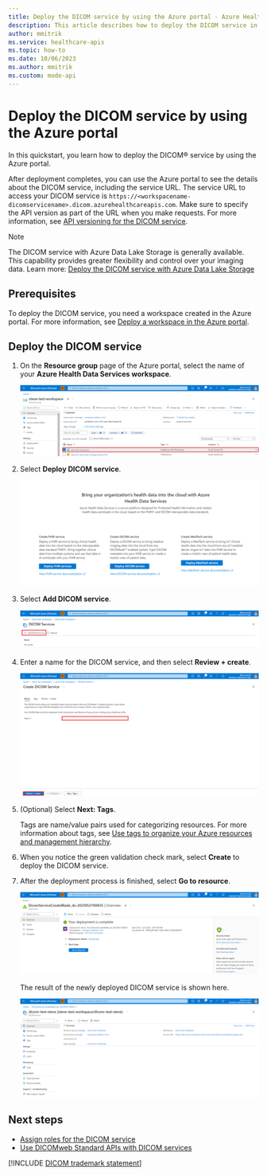 ```yaml
---
title: Deploy the DICOM service by using the Azure portal - Azure Health Data Services
description: This article describes how to deploy the DICOM service in the Azure portal.
author: mmitrik
ms.service: healthcare-apis
ms.topic: how-to
ms.date: 10/06/2023
ms.author: mmitrik
ms.custom: mode-api
---
```


# Deploy the DICOM service by using the Azure portal

In this quickstart, you learn how to deploy the DICOM&reg; service by using the Azure portal.

After deployment completes, you can use the Azure portal to see the details about the DICOM service, including the service URL. The service URL to access your DICOM service is ```https://<workspacename-dicomservicename>.dicom.azurehealthcareapis.com```. Make sure to specify the API version as part of the URL when you make requests. For more information, see [API versioning for the DICOM service](api-versioning-dicom-service.md).

> [!NOTE]
> The DICOM service with Azure Data Lake Storage is generally available. This capability provides greater flexibility and control over your imaging data. Learn more: [Deploy the DICOM service with Azure Data Lake Storage](deploy-dicom-services-in-azure-data-lake.md)

## Prerequisites

To deploy the DICOM service, you need a workspace created in the Azure portal. For more information, see [Deploy a workspace in the Azure portal](../healthcare-apis-quickstart.md).

## Deploy the DICOM service

1. On the **Resource group** page of the Azure portal, select the name of your **Azure Health Data Services workspace**.

   [![Screenshot that shows selecting a workspace resource group.](media/select-workspace-resource-group.png) ](media/select-workspace-resource-group.png#lightbox)

1. Select **Deploy DICOM service**.

   [![Screenshot that shows deploying the DICOM service.](media/workspace-deploy-dicom-services.png) ](media/workspace-deploy-dicom-services.png#lightbox)

1. Select **Add DICOM service**.

   [![Screenshot that shows adding the DICOM service.](media/add-dicom-service.png) ](media/add-dicom-service.png#lightbox)

1. Enter a name for the DICOM service, and then select **Review + create**.

    [![Screenshot that shows the DICOM service name.](media/enter-dicom-service-name.png) ](media/enter-dicom-service-name.png#lightbox)

1. (Optional) Select **Next: Tags**.

    Tags are name/value pairs used for categorizing resources. For more information about tags, see [Use tags to organize your Azure resources and management hierarchy](../../azure-resource-manager/management/tag-resources.md).

1. When you notice the green validation check mark, select **Create** to deploy the DICOM service.

1. After the deployment process is finished, select **Go to resource**.

   [![Screenshot that shows Go to resource.](media/go-to-resource.png) ](media/go-to-resource.png#lightbox)

   The result of the newly deployed DICOM service is shown here.

   [![Screenshot that shows the DICOM finished deployment.](media/results-deployed-dicom-service.png) ](media/results-deployed-dicom-service.png#lightbox)

## Next steps

* [Assign roles for the DICOM service](../configure-azure-rbac.md#assign-roles-for-the-dicom-service)
* [Use DICOMweb Standard APIs with DICOM services](dicomweb-standard-apis-with-dicom-services.md)

[!INCLUDE [DICOM trademark statement](../includes/healthcare-apis-dicom-trademark.md)]